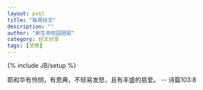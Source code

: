 ```yaml
---
layout: post
title: "每周经文"
description: ""
author: "新生命校园团契"
category: 经文分享
tags: [灵修]
---
```

{% include JB/setup %}

耶和华有怜悯，有恩典，不轻易发怒，且有丰盛的慈爱。 -- 诗篇103:8
